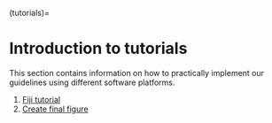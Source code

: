 (tutorials)=
# Introduction to tutorials

This section contains information on how to practically implement our guidelines using different software platforms. 

1) [Fiji tutorial](./prepare_images_Fiji.md)
2) [Create final figure](./final_image_figures.md)